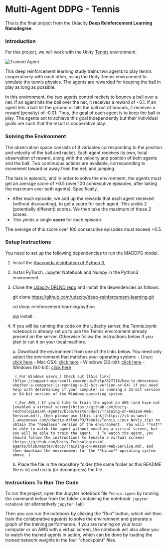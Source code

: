 [//]: # (Image References)

[image1]: https://user-images.githubusercontent.com/10624937/42135623-e770e354-7d12-11e8-998d-29fc74429ca2.gif "Trained Agent"
[image2]: https://user-images.githubusercontent.com/10624937/42135622-e55fb586-7d12-11e8-8a54-3c31da15a90a.gif "Soccer"

# Multi-Agent DDPG - Tennis

This is the final project from the Udacity **Deep Reinforcement Learning Nanodegree**.

### Introduction

For this project, we will work with the Unity [Tennis](https://github.com/Unity-Technologies/ml-agents/blob/master/docs/Learning-Environment-Examples.md#tennis) environment.

![Trained Agent][image1]

This deep reinforcement learning study trains two agents to play tennis cooperatively with each other, using the Unity Tennis environment
to simulate the tennis physics. The agents are rewarded for keeping the ball in play as long as possible.

In this environment, the two agents control rackets to bounce a ball over a net. If an agent hits the ball over the net, it receives a reward of +0.1.  If an agent lets a ball hit the ground or hits the ball out of bounds, it receives a reward (penalty) of -0.01.  Thus, the goal of each agent is to keep the ball in play. The agents act to achieve this goal independently but their individual goals are such that the
result is cooperative play.

### Solving the Environment

The observation space consists of 8 variables corresponding to the position and velocity of the ball and racket. Each agent receives its own, local observation of reward, along with the velocity and position of both agents and the ball. Two continuous actions are available,
corresponding to movement toward or away from the net, and jumping.

The task is episodic, and in order to solve the environment, the agents must get an average score of +0.5 (over 100 consecutive episodes, after taking the maximum over both agents). Specifically,

- After each episode, we add up the rewards that each agent received (without discounting), to get a score for each agent. This yields 2 (potentially different) scores. We then take the maximum of these 2 scores.
- This yields a single **score** for each episode.

The average of this score over 100 consecutive episodes must exceed +0.5.

### Setup Instructions

You need to set up the following dependencies to run the MADDPG model.

1. Install the <a href="https://www.anaconda.com/download/">Anaconda distribution of Python 3.</a>

2. Install PyTorch, Jupyter Notebook and Numpy in the Python3 environment.

3. Clone the <a href="https://github.com/udacity/deep-reinforcement-learning">Udacity DRLND repo</a> and install the dependencies as follows:

    git clone https://github.com/udacity/deep-reinforcement-learning.git

    cd deep-reinforcement-learning/python

    pip install .

4. If you will be running the code on the Udacity server, the Tennis.ipynb notebook is already set up to use the Tennis environment
   already present on the server. Otherwise follow the instructions below if you plan to run it on your local machine.

    a. Download the environment from one of the links below.  You need only select the environment that matches your operating system:
        - Linux: [click here](https://s3-us-west-1.amazonaws.com/udacity-drlnd/P3/Tennis/Tennis_Linux.zip)
        - Mac OSX: [click here](https://s3-us-west-1.amazonaws.com/udacity-drlnd/P3/Tennis/Tennis.app.zip)
        - Windows (32-bit): [click here](https://s3-us-west-1.amazonaws.com/udacity-drlnd/P3/Tennis/Tennis_Windows_x86.zip)
        - Windows (64-bit): [click here](https://s3-us-west-1.amazonaws.com/udacity-drlnd/P3/Tennis/Tennis_Windows_x86_64.zip)
        
        (_For Windows users_) Check out [this link](https://support.microsoft.com/en-us/help/827218/how-to-determine-whether-a-computer-is-running-a-32-bit-version-or-64) if you need help with determining if your computer is running a 32-bit version or 64-bit version of the Windows operating system.

        (_For AWS_) If you'd like to train the agent on AWS (and have not [enabled a virtual screen](https://github.com/Unity-Technologies/ml-agents/blob/master/docs/Training-on-Amazon-Web-Service.md)), then please use [this link](https://s3-us-west-1.amazonaws.com/udacity-drlnd/P3/Tennis/Tennis_Linux_NoVis.zip) to obtain the "headless" version of the environment.  You will **not** be able to watch the agent without enabling a virtual screen, but you will be able to train the agent.  (_To watch the agent, you should follow the instructions to [enable a virtual screen](https://github.com/Unity-Technologies/ml-agents/blob/master/docs/Training-on-Amazon-Web-Service.md), and then download the environment for the **Linux** operating system above._)
        
    b. Place the file in the repository folder (the same folder as this README file is in) and unzip (or decompress) the file.

### Instructions To Run The Code

To run the project, open the Jupyter notebook file `Tennis.ipynb` by running the command below from the folder containing
the notebook:
`jupyter notebook` (or alternatively `jupyter lab`)

Then you can run the notebook by clicking the "Run" button, which will then train the collaborative ageents to solve the environment and
generate a graph of the training performance. If you are running on your local computer or on AWS with a virtual screen, the notebook will
also allow you to watch the trained agents in action, which can be done by loading the trained network weights in the four "checkpoint" files.